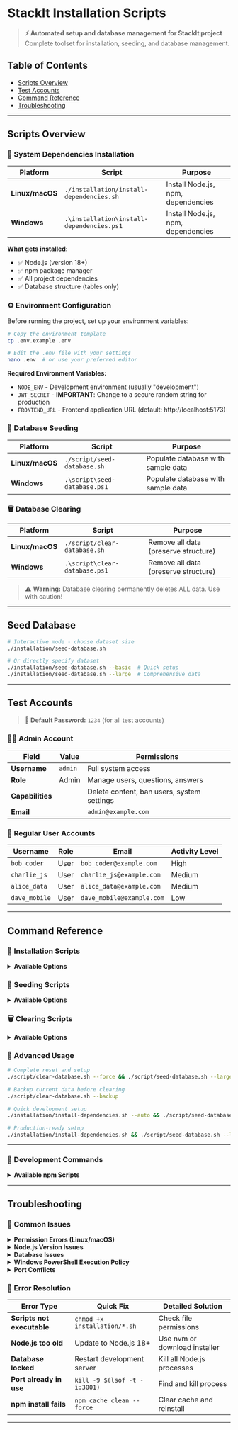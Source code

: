 # StackIt Installation Scripts

> **⚡ Automated setup and database management for StackIt project**  
> Complete toolset for installation, seeding, and database management.

## Table of Contents
- [Scripts Overview](#scripts-overview)
- [Test Accounts](#test-accounts)
- [Command Reference](#command-reference)
- [Troubleshooting](#troubleshooting)

---

## Scripts Overview

### 🔧 System Dependencies Installation

<div align="center">

| Platform | Script | Purpose |
|----------|--------|---------|
| **Linux/macOS** | `./installation/install-dependencies.sh` | Install Node.js, npm, dependencies |
| **Windows** | `.\installation\install-dependencies.ps1` | Install Node.js, npm, dependencies |

</div>

**What gets installed:**
- ✅ Node.js (version 18+)
- ✅ npm package manager
- ✅ All project dependencies
- ✅ Database structure (tables only)

### ⚙️ Environment Configuration

Before running the project, set up your environment variables:

```bash
# Copy the environment template
cp .env.example .env

# Edit the .env file with your settings
nano .env  # or use your preferred editor
```

**Required Environment Variables:**
- `NODE_ENV` - Development environment (usually "development")
- `JWT_SECRET` - **IMPORTANT**: Change to a secure random string for production
- `FRONTEND_URL` - Frontend application URL (default: http://localhost:5173)

### 🌱 Database Seeding

<div align="center">

| Platform | Script | Purpose |
|----------|--------|---------|
| **Linux/macOS** | `./script/seed-database.sh` | Populate database with sample data |
| **Windows** | `.\script\seed-database.ps1` | Populate database with sample data |

</div>

### 🗑️ Database Clearing

<div align="center">

| Platform | Script | Purpose |
|----------|--------|---------|
| **Linux/macOS** | `./script/clear-database.sh` | Remove all data (preserve structure) |
| **Windows** | `.\script\clear-database.ps1` | Remove all data (preserve structure) |

</div>

> ⚠️ **Warning:** Database clearing permanently deletes ALL data. Use with caution!

---

## Seed Database

```bash
# Interactive mode - choose dataset size
./installation/seed-database.sh

# Or directly specify dataset
./installation/seed-database.sh --basic  # Quick setup
./installation/seed-database.sh --large  # Comprehensive data
```

---

## Test Accounts

> **🔐 Default Password:** `1234` (for all test accounts)

### 👨‍💼 Admin Account

<div align="center">

| Field | Value | Permissions |
|-------|-------|-------------|
| **Username** | `admin` | Full system access |
| **Role** | Admin | Manage users, questions, answers |
| **Capabilities** | | Delete content, ban users, system settings |
| **Email** | | `admin@example.com` |

</div>

### 👥 Regular User Accounts

<div align="center">

| Username | Role | Email | Activity Level |
|----------|------|---------------|----------------|
| `bob_coder` | User | `bob_coder@example.com` | High |
| `charlie_js` | User | `charlie_js@example.com` | Medium |
| `alice_data` | User | `alice_data@example.com` | Medium |
| `dave_mobile` | User | `dave_mobile@example.com` | Low |

</div>


---

## Command Reference

### 🔧 Installation Scripts

<details>
<summary><strong>Available Options</strong></summary>

| Option | Description | Example |
|--------|-------------|---------|
| `--auto` | Run in automated mode (no prompts) | `./install-dependencies.sh --auto` |
| `--help` | Show usage information | `./install-dependencies.sh --help` |
| `--force` | Force reinstallation | `.\install-dependencies.ps1 -Force` |
| `--quiet` | Minimal output | `.\install-dependencies.ps1 -Quiet` |

</details>

### 🌱 Seeding Scripts

<details>
<summary><strong>Available Options</strong></summary>

| Option | Description | Example |
|--------|-------------|---------|
| `--basic` | Seed with basic dataset (no prompts) | `./seed-database.sh --basic` |
| `--large` | Seed with large dataset (no prompts) | `./seed-database.sh --large` |
| `--help` | Show usage information | `./seed-database.sh --help` |
| `--reset` | Clear database before seeding | `./seed-database.sh --reset --large` |

</details>

### 🗑️ Clearing Scripts

<details>
<summary><strong>Available Options</strong></summary>

| Option | Description | Example |
|--------|-------------|---------|
| `--force` | Clear database without confirmation | `./clear-database.sh --force` |
| `--help` | Show usage information | `./clear-database.sh --help` |
| `--preserve-users` | Keep user accounts, clear content only | `./clear-database.sh --preserve-users` |
| `--backup` | Create backup before clearing | `./clear-database.sh --backup` |

</details>

### 🔄 Advanced Usage

```bash
# Complete reset and setup
./script/clear-database.sh --force && ./script/seed-database.sh --large

# Backup current data before clearing
./script/clear-database.sh --backup

# Quick development setup
./installation/install-dependencies.sh --auto && ./script/seed-database.sh --basic

# Production-ready setup
./installation/install-dependencies.sh && ./script/seed-database.sh --large
```

---

### 🔧 Development Commands

<details>
<summary><strong>Available npm Scripts</strong></summary>

| Command | Description | When to Use |
|---------|-------------|-------------|
| `npm run dev` | Start both frontend and backend | Daily development |
| `npm run dev:frontend` | Frontend only | Frontend-focused work |
| `npm run dev:backend` | Backend only | API development |
| `npm run build` | Production build | Before deployment |
| `npm run test` | Run all tests | Before committing |
| `npm run lint` | Code quality check | Before committing |
| `npm run db:backup` | Create database backup | Before major changes |
| `npm run db:restore` | Restore from backup | After issues |

</details>

---

## Troubleshooting

### 🔧 Common Issues

<details>
<summary><strong>Permission Errors (Linux/macOS)</strong></summary>

```bash
# Make scripts executable
chmod +x installation/*.sh
chmod +x script/*.sh

# Alternative: Run with bash
bash installation/install-dependencies.sh
```

</details>

<details>
<summary><strong>Node.js Version Issues</strong></summary>

```bash
# Check current version
node --version

# Should be 18.0.0 or higher
# If not, update Node.js:

# Using nvm (recommended)
nvm install 18
nvm use 18

# Or download from nodejs.org
```

</details>

<details>
<summary><strong>Database Issues</strong></summary>

```bash
# Full database reset
./script/clear-database.sh --force
./script/seed-database.sh --large

# Check database file
ls -la backend/database.sqlite

# Verify database structure
sqlite3 backend/database.sqlite ".schema"

# Check database content
sqlite3 backend/database.sqlite "SELECT COUNT(*) FROM users;"
```

</details>

<details>
<summary><strong>Windows PowerShell Execution Policy</strong></summary>

```powershell
# Check current policy
Get-ExecutionPolicy

# Allow script execution
Set-ExecutionPolicy -ExecutionPolicy RemoteSigned -Scope CurrentUser

# Alternative: Bypass for single session
powershell -ExecutionPolicy Bypass -File .\installation\install-dependencies.ps1
```

</details>

<details>
<summary><strong>Port Conflicts</strong></summary>

```bash
# Check what's using ports
netstat -tulpn | grep :3001  # Backend port
netstat -tulpn | grep :5173  # Frontend port

# Kill processes using ports
sudo kill -9 $(sudo lsof -t -i:3001)
sudo kill -9 $(sudo lsof -t -i:5173)

# Use different ports
PORT=3002 npm run dev:backend
PORT=5174 npm run dev:frontend
```

</details>

### 🚨 Error Resolution

<div align="center">

| Error Type | Quick Fix | Detailed Solution |
|------------|-----------|-------------------|
| **Scripts not executable** | `chmod +x installation/*.sh` | Check file permissions |
| **Node.js too old** | Update to Node.js 18+ | Use nvm or download installer |
| **Database locked** | Restart development server | Kill all Node.js processes |
| **Port already in use** | `kill -9 $(lsof -t -i:3001)` | Find and kill process |
| **npm install fails** | `npm cache clean --force` | Clear cache and reinstall |

</div>

---
